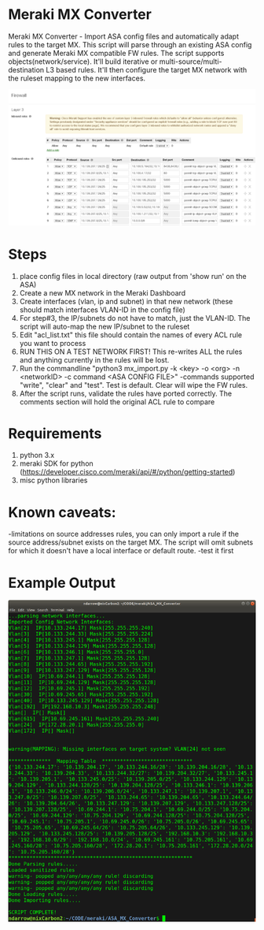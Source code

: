 # Meraki MX Converter
Meraki MX Converter - Import ASA config files and automatically adapt rules to the target MX. This script will parse through an existing ASA config and generate Meraki MX compatible FW rules. The script supports objects(network/service). It'll build iterative or multi-source/multi-destination L3 based rules. It'll then configure the target MX network with the ruleset mapping to the new interfaces.

![ASA RULES](images/ASA_MX_Rules.PNG)


# Steps
1. place config files in local directory (raw output from 'show run' on the ASA)
2. Create a new MX network in the Meraki Dashboard
3. Create interfaces (vlan, ip and subnet) in that new network (these should match interfaces VLAN-ID in the config file)
4. For step#3, the IP/subnets do not have to match, just the VLAN-ID. The script will auto-map the new IP/subnet to the ruleset
5. Edit "acl_list.txt" this file should contain the names of every ACL rule you want to process
6. RUN THIS ON A TEST NETWORK FIRST! This re-writes ALL the rules and anything currently in the rules will be lost.
7. Run the commandline "python3 mx_import.py -k \<key\> -o \<org\> -n \<networkID\> -c command \<ASA CONFIG FILE\>"
  -commands supported "write", "clear" and "test". Test is default. Clear will wipe the FW rules.
8. After the script runs, validate the rules have ported correctly. The comments section will hold the original ACL rule to compare

# Requirements
1. python 3.x
2. meraki SDK for python (https://developer.cisco.com/meraki/api/#/python/getting-started)
3. misc python libraries

# Known caveats:
-limitations on source addresses rules, you can only import a rule if the source address/subnet exists on the target MX. The script will omit subnets for which it doesn't have a local interface or default route.
-test it first

# Example Output
![output](images/output.png)
